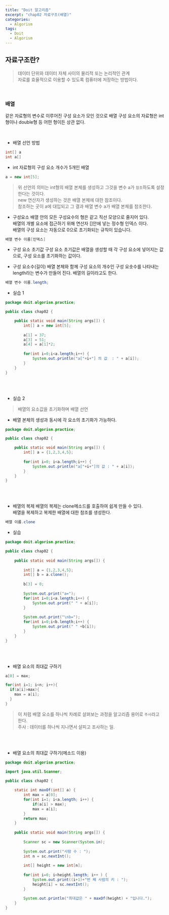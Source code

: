 ```yaml
---
title: "Doit 알고리즘"
excerpt: "chap02 자료구조(배열)"
categories: 
  - Algorism
tags: 
  - Doit
  - Algorism
---
```


## 자료구조란?
> 데이터 단위와 데이터 자체 사이의 물리적 또는 논리적인 관계 <br>
 자료를 효율적으로 이용할 수 있도록 컴퓨터에 저장하는 방법이다.

<br>

 ### 배열
 같은 자료형의 변수로 이루어진 구성 요소가 모인 것으로 배열 구성 요소의 자료형은 int형이나 double형 등 어떤 형이든 상관 없다.<br>

<br>

- 배열 선언 방법
 ```java
 int[] a
 int a[]
 ```

 - int 자료형의 구성 요소 개수가 5개인 배열
 
 ```java
 a = new int[5];
 ```
> 위 선언의 의미는 int형의 배열 본체를 생성하고 그것을 변수 a가 `참조`하도록 설정한다는 것이다.<br>
  > new 연산자가 생성하는 것은 배열 본체에 대한 참조이다.<br> 참조하는 곳이 a에 대입되고 그 결과 배열 변수 a가 배열 본체를 참조한다.

- 구성요소
배열 안의 모든 구성요수의 형은 같고 직선 모양으로 줄지어 있다.<br>
배열의 개별 요소에 접근하기 위해 연산자 []안에 넣는 정수형 인덱스 이다.<br>
배열의 구성 요소는 자동으로 0으로 초기화되는 규칙이 있습니다. <br>

```java
배열 변수 이름[인덱스]
```

- 구성 요소 초기값
구성 요소 초기값은 배열을 생성할 때 각 구성 요소에 넣어지는 값으로, 구성 요소를 초기화하는 값이다.


- 구성 요소수(길이)
배열 본체와 함께 구성 요소의 개수인 구성 요솟수를 나타내는 length라는 변수가 만들어 진다. 배열의 길이라고도 한다.

```java
배열 변수 이름.length;
```


- 실습 1

```java
package doit.algorism.practice;

public class chap02 { 

	public static void main(String args[]) {
		int[] a = new int[5];
		
		a[1] = 37;
		a[3] = 51;
		a[4] = a[1]*2;
		
		for(int i=0;i<a.length;i++) {
			System.out.println("a["+i+"] 의 값  : " + a[i]);
		}
	}
}
```

<br><br>

- 실습 2
> 배열의 요소값을 초기화하며 배열 선언
  - 배열 본체의 생성과 동시에 각 요소의 초기화가 가능하다.

```java
package doit.algorism.practice;

public class chap02 { 

	public static void main(String args[]) {
		int[] a = {1,2,3,4,5};
		
		for(int i=0; i<a.length;i++) {
			System.out.println("a["+i+"]의 값 : " + a[i]);
		}
	}
}
```

<br><br>

- 배열의 복제
배열의 복제는 clone메소드를 호출하여 쉽게 만들 수 있다.<br>
배열을 복제하고 복제한 배열에 대한 참조를 생성한다.
```java
배열 이름.clone
```

- 실습

```java
package doit.algorism.practice;

public class chap02 { 
	
	public static void main(String args[]) {
		
		int[] a = {1,2,3,4,5};
		int[] b = a.clone();
		
		b[3] = 0;
		
		System.out.print("a=");
		for(int i=0;i<a.length;i++) {
			System.out.print(" " + a[i]);
		}
		
		System.out.print("\nb=");
		for(int i=0;i<b.length;i++) {
			System.out.print(" " +b[i]);
		}
	}
}
```

<br><br>

- 배열 요소의 최대값 구하기

```java
a[0] = max;

for(int i=1; i<n; i++){
  if(a[i]>max){
    max = a[i];
  }
}
```
> 이 처럼 배열 요소를 하나씩 차례로 살펴보는 과정을 알고리즘 용어로 `주사`라고 한다.<br>
주사 : 데이터를 하나씩 지나면서 살피고 조사하는 일.

<br><br>


- 배열 요소의 최대값 구하기(메소드 이용)

```java
package doit.algorism.practice;

import java.util.Scanner;

public class chap02 { 
	
	static int maxOf(int[] a) {
		int max = a[0];
		for(int i=1; i<a.length; i++) {
			if(a[i] > max);
			max = a[i];
		}
		return max;
	}
	
	public static void main(String args[]) {
		
		Scanner sc = new Scanner(System.in);
		
		System.out.print("사람 수 : ");
		int n = sc.nextInt();
		
		int[] height = new int[n];
		
		for(int i=0; i<height.length; i++ ) {
			System.out.print((i+1)+"번 째 사람의 키 : ");
			height[i] = sc.nextInt();
		}
		
		System.out.println("최대값은 " + maxOf(height) + "입니다.");
	}
}
```

<br><br>



